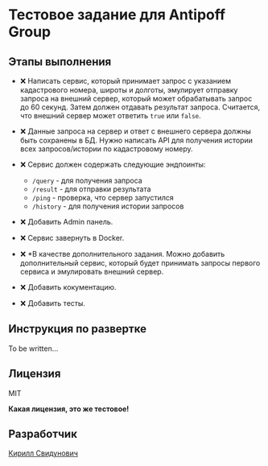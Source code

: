 # Тестовое задание для Antipoff Group

## Этапы выполнения

- ❌ Написать сервис, который принимает запрос с указанием кадастрового номера, широты и долготы, эмулирует отправку запроса на внешний сервер, который может обрабатывать запрос до 60 секунд. Затем должен отдавать результат запроса. Считается, что внешний сервер может ответить `true` или `false`.

- ❌ Данные запроса на сервер и ответ с внешнего сервера должны быть сохранены в БД. Нужно написать API для получения истории всех запросов/истории по кадастровому номеру.

- ❌ Сервис должен содержать следующие эндпоинты:
    - `/query` - для получения запроса
    - `/result` - для отправки результата
    - `/ping` - проверка, что  сервер запустился
    - `/history` - для получения истории запросов

- ❌ Добавить Admin панель.

- ❌ Сервис завернуть в Docker.

- ❌ *В качестве дополнительного задания. Можно добавить дополнительный сервис, который будет принимать запросы первого сервиса и эмулировать внешний сервер.

- ❌ Добавить кокументацию.

- ❌ Добавить тесты.

## Инструкция по развертке

To be written...

## Лицензия

MIT

**Какая лицензия, это же тестовое!**

## Разработчик

[Кирилл Свидунович](https://github.com/TheSuncatcher222/)
